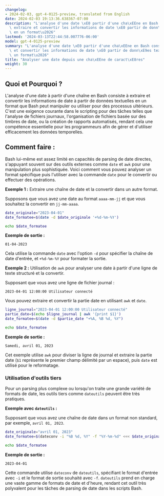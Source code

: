 ```yaml
---
changelog:
- 2024-02-03, gpt-4-0125-preview, translated from English
date: 2024-02-03 19:13:36.638367-07:00
description: "L'analyse d'une date \xE0 partir d'une cha\xEEne en Bash consiste \xE0\
  \ extraire et convertir les informations de date \xE0 partir de donn\xE9es textuelles\
  \ en un format\u2026"
lastmod: '2024-03-13T22:44:58.007776-06:00'
model: gpt-4-0125-preview
summary: "L'analyse d'une date \xE0 partir d'une cha\xEEne en Bash consiste \xE0 extraire\
  \ et convertir les informations de date \xE0 partir de donn\xE9es textuelles en\
  \ un format\u2026"
title: "Analyser une date depuis une cha\xEEne de caract\xE8res"
weight: 30
---
```


## Quoi et Pourquoi ?

L'analyse d'une date à partir d'une chaîne en Bash consiste à extraire et convertir les informations de date à partir de données textuelles en un format que Bash peut manipuler ou utiliser pour des processus ultérieurs. C'est une exigence courante dans le scripting pour des tâches telles que l'analyse de fichiers journaux, l'organisation de fichiers basée sur des timbres de date, ou la création de rapports automatisés, rendant cela une compétence essentielle pour les programmeurs afin de gérer et d'utiliser efficacement les données temporelles.

## Comment faire :

Bash lui-même est assez limité en capacités de parsing de date directes, s'appuyant souvent sur des outils externes comme `date` et `awk` pour une manipulation plus sophistiquée. Voici comment vous pouvez analyser un format spécifique puis l'utiliser avec la commande `date` pour le convertir ou effectuer des opérations.

**Exemple 1 :** Extraire une chaîne de date et la convertir dans un autre format.

Supposons que vous avez une date au format `aaaa-mm-jj` et que vous souhaitez la convertir en `jj-mm-aaaa`.

```bash
date_originale="2023-04-01"
date_formatee=$(date -d $date_originale '+%d-%m-%Y')

echo $date_formatee
```

**Exemple de sortie :**
```
01-04-2023
```

Cela utilise la commande `date` avec l'option `-d` pour spécifier la chaîne de date d'entrée, et `+%d-%m-%Y` pour formater la sortie.

**Exemple 2 :** Utilisation de `awk` pour analyser une date à partir d'une ligne de texte structuré et la convertir.

Supposant que vous avez une ligne de fichier journal :

```
2023-04-01 12:00:00 Utilisateur connecté
```

Vous pouvez extraire et convertir la partie date en utilisant `awk` et `date`.

```bash
ligne_journal="2023-04-01 12:00:00 Utilisateur connecté"
partie_date=$(echo $ligne_journal | awk '{print $1}')
date_formatee=$(date -d $partie_date "+%A, %B %d, %Y")

echo $date_formatee
```

**Exemple de sortie :**
```
Samedi, avril 01, 2023
```

Cet exemple utilise `awk` pour diviser la ligne de journal et extraire la partie date (`$1` représente le premier champ délimité par un espace), puis `date` est utilisé pour le reformatage.

### Utilisation d'outils tiers

Pour un parsing plus complexe ou lorsqu'on traite une grande variété de formats de date, les outils tiers comme `dateutils` peuvent être très pratiques.

**Exemple avec `dateutils` :**

Supposant que vous avez une chaîne de date dans un format non standard, par exemple, `avril 01, 2023`.

```bash
date_originale="avril 01, 2023"
date_formatee=$(dateconv -i "%B %d, %Y" -f "%Y-%m-%d" <<< $date_originale)

echo $date_formatee
```

**Exemple de sortie :**
```
2023-04-01
```

Cette commande utilise `dateconv` de `dateutils`, spécifiant le format d'entrée avec `-i` et le format de sortie souhaité avec `-f`. `dateutils` prend en charge une vaste gamme de formats de date et d'heure, rendant cet outil très polyvalent pour les tâches de parsing de date dans les scripts Bash.
